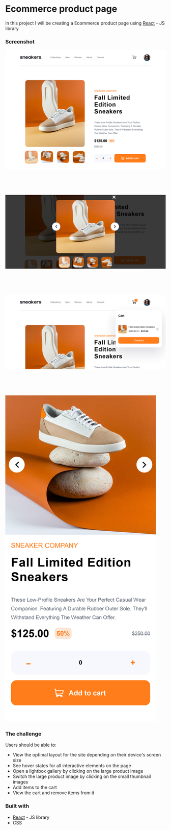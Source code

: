 # Ecommerce product page

in this project I will be creating a Ecommerce product page using [React](https://reactjs.org/) - JS library 

### Screenshot

![](./screens/Screenshot1.png)

<br><br><br>

![](./screens/Screenshot2.png)

<br><br><br>

![](./screens/Screenshot3.png)

<br><br><br>

![](./screens/Screenshot4.png)

### The challenge

Users should be able to:

- View the optimal layout for the site depending on their device's screen size
- See hover states for all interactive elements on the page
- Open a lightbox gallery by clicking on the large product image
- Switch the large product image by clicking on the small thumbnail images
- Add items to the cart
- View the cart and remove items from it

### Built with

- [React](https://reactjs.org/) - JS library
- CSS 

